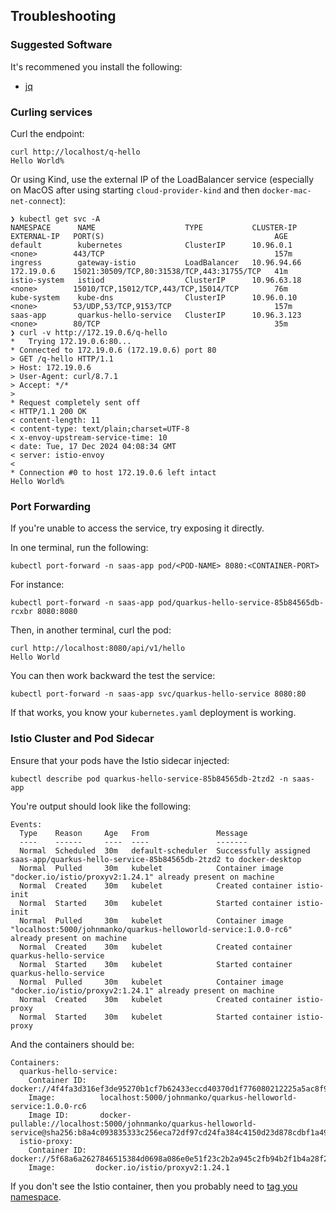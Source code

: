 ## Troubleshooting

### Suggested Software

It's recommened you install the following:

* [jq](https://jqlang.github.io/jq/download/)

### Curling services

Curl the endpoint:
```shell
curl http://localhost/q-hello
Hello World%
```

Or using Kind, use the external IP of the LoadBalancer service (especially on MacOS after using starting `cloud-provider-kind` and then `docker-mac-net-connect`):
```shell
❯ kubectl get svc -A
NAMESPACE      NAME                    TYPE           CLUSTER-IP    EXTERNAL-IP   PORT(S)                                      AGE
default        kubernetes              ClusterIP      10.96.0.1     <none>        443/TCP                                      157m
ingress        gateway-istio           LoadBalancer   10.96.94.66   172.19.0.6    15021:30509/TCP,80:31538/TCP,443:31755/TCP   41m
istio-system   istiod                  ClusterIP      10.96.63.18   <none>        15010/TCP,15012/TCP,443/TCP,15014/TCP        76m
kube-system    kube-dns                ClusterIP      10.96.0.10    <none>        53/UDP,53/TCP,9153/TCP                       157m
saas-app       quarkus-hello-service   ClusterIP      10.96.3.123   <none>        80/TCP                                       35m
❯ curl -v http://172.19.0.6/q-hello
*   Trying 172.19.0.6:80...
* Connected to 172.19.0.6 (172.19.0.6) port 80
> GET /q-hello HTTP/1.1
> Host: 172.19.0.6
> User-Agent: curl/8.7.1
> Accept: */*
>
* Request completely sent off
< HTTP/1.1 200 OK
< content-length: 11
< content-type: text/plain;charset=UTF-8
< x-envoy-upstream-service-time: 10
< date: Tue, 17 Dec 2024 04:08:34 GMT
< server: istio-envoy
<
* Connection #0 to host 172.19.0.6 left intact
Hello World%
```

### Port Forwarding
If you're unable to access the service, try exposing it directly.

In one terminal, run the following:
```shell
kubectl port-forward -n saas-app pod/<POD-NAME> 8080:<CONTAINER-PORT>
```

For instance:
```shell
kubectl port-forward -n saas-app pod/quarkus-hello-service-85b84565db-rcxbr 8080:8080
```

Then, in another terminal, curl the pod:
```shell
curl http://localhost:8080/api/v1/hello
Hello World
```

You can then work backward the test the service:
```shell
kubectl port-forward -n saas-app svc/quarkus-hello-service 8080:80
```

If that works, you know your `kubernetes.yaml` deployment is working.

### Istio Cluster and Pod Sidecar

Ensure that your pods have the Istio sidecar injected:
```shell
kubectl describe pod quarkus-hello-service-85b84565db-2tzd2 -n saas-app
```

You're output should look like the following:
```shell
Events:
  Type    Reason     Age   From               Message
  ----    ------     ----  ----               -------
  Normal  Scheduled  30m   default-scheduler  Successfully assigned saas-app/quarkus-hello-service-85b84565db-2tzd2 to docker-desktop
  Normal  Pulled     30m   kubelet            Container image "docker.io/istio/proxyv2:1.24.1" already present on machine
  Normal  Created    30m   kubelet            Created container istio-init
  Normal  Started    30m   kubelet            Started container istio-init
  Normal  Pulled     30m   kubelet            Container image "localhost:5000/johnmanko/quarkus-helloworld-service:1.0.0-rc6" already present on machine
  Normal  Created    30m   kubelet            Created container quarkus-hello-service
  Normal  Started    30m   kubelet            Started container quarkus-hello-service
  Normal  Pulled     30m   kubelet            Container image "docker.io/istio/proxyv2:1.24.1" already present on machine
  Normal  Created    30m   kubelet            Created container istio-proxy
  Normal  Started    30m   kubelet            Started container istio-proxy
```

And the containers should be:
```shell
Containers:
  quarkus-hello-service:
    Container ID:   docker://4f4fa3d316ef3de95270b1cf7b62433eccd40370d1f776080212225a5ac8f9d1
    Image:          localhost:5000/johnmanko/quarkus-helloworld-service:1.0.0-rc6
    Image ID:       docker-pullable://localhost:5000/johnmanko/quarkus-helloworld-service@sha256:b8a4c093835333c256eca72df97cd24fa384c4150d23d878cdbf1a496ab6806f
  istio-proxy:
    Container ID:  docker://5f68a6a2627846515384d0698a086e0e51f23c2b2a945c2fb94b2f1b4a28f282
    Image:         docker.io/istio/proxyv2:1.24.1
```

If you don't see the Istio container, then you probably need to [tag you namespace](../cluster-config/istio/README.md).

